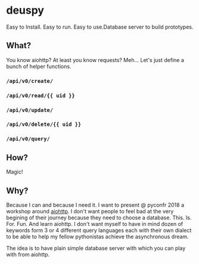 # deuspy

Easy to Install. Easy to run. Easy to use.Database server to build prototypes.

## What?

You know aiohttp? At least you know requests? Meh... Let's just define a bunch
of helper functions.

### `/api/v0/create/`

### `/api/v0/read/{{ uid }}`

### `/api/v0/update/`

### `/api/v0/delete/{{ uid }}`

### `/api/v0/query/`

## How?

Magic!

## Why?

Because I can and because I need it. I want to present @ pyconfr 2018 a workshop 
around [aiohttp](https://aiohttp.readthedocs.io/en/stable/). I don't want people
to feel bad at the very begining of their journey because they need to choose a
database. This. Is. For. Fun. And learn aiohttp. I don't want myself to have in
mind dozen of keywords form 3 or 4 different query languages each with their own
dialect to be able to help my fellow pythonistas achieve the asynchronous dream.

The idea is to have plain simple database server with which you can play with from
aiohttp.
